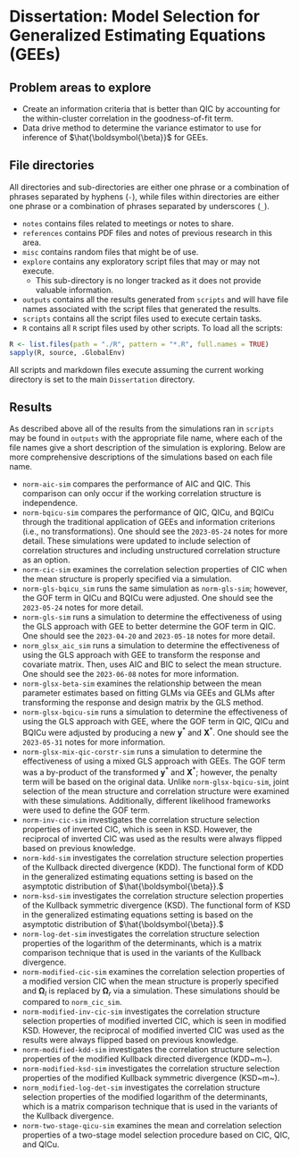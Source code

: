 # Dissertation: Model Selection for Generalized Estimating Equations (GEEs)

## Problem areas to explore
- Create an information criteria that is better than QIC by accounting for the within-cluster correlation in the goodness-of-fit term.
- Data drive method to determine the variance estimator to use for inference of $\hat{\boldsymbol{\beta}}$ for GEEs.

## File directories
All directories and sub-directories are either one phrase or a combination of phrases separated by hyphens (`-`), while files within directories are either one phrase or a combination of phrases separated by underscores (`_`).

- `notes` contains files related to meetings or notes to share.
- `references` contains PDF files and notes of previous research in this area.
- `misc` contains random files that might be of use.
- `explore` contains any exploratory script files that may or may not execute.
  - This sub-directory is no longer tracked as it does not provide valuable information.
- `outputs` contains all the results generated from `scripts` and will have file names associated with the script files that generated the results.
- `scripts` contains all the script files used to execute certain tasks.
- `R` contains all `R` script files used by other scripts. To load all the scripts:
```r
R <- list.files(path = "./R", pattern = "*.R", full.names = TRUE)
sapply(R, source, .GlobalEnv)
```

All scripts and markdown files execute assuming the current working directory is set to the main `Dissertation` directory.

## Results
As described above all of the results from the simulations ran in `scripts` may be found in `outputs` with the appropriate file name, where each of the file names give a short description of the simulation is exploring. Below are more comprehensive descriptions of the simulations based on each file name.

- `norm-aic-sim` compares the performance of AIC and QIC. This comparison can only occur if the working correlation structure is independence.
- `norm-bqicu-sim` compares the performance of QIC, QICu, and BQICu through the traditional application of GEEs and information criterions (i.e., no transformations). One should see the `2023-05-24` notes for more detail. These simulations were updated to include selection of correlation structures and including unstructured correlation structure as an option.
- `norm-cic-sim` examines the correlation selection properties of CIC when the mean structure is properly specified via a simulation.
- `norm-gls-bqicu_sim` runs the same simulation as `norm-gls-sim`; however, the GOF term in QICu and BQICu were adjusted. One should see the `2023-05-24` notes for more detail.
- `norm-gls-sim` runs a simulation to determine the effectiveness of using the GLS approach with GEE to better determine the GOF term in QIC. One should see the `2023-04-20` and `2023-05-18` notes for more detail.
- `norm_glsx_aic_sim` runs a simulation to determine the effectiveness of using the GLS approach with GEE to transform the response and covariate matrix. Then, uses AIC and BIC to select the mean structure. One should see the `2023-06-08` notes for more information.
- `norm-glsx-beta-sim` examines the relationship between the mean parameter estimates based on fitting GLMs via GEEs and GLMs after transforming the response and design matrix by the GLS method.
- `norm-glsx-bqicu-sim` runs a simulation to determine the effectiveness of using the GLS approach with GEE, where the GOF term in QIC, QICu and BQICu were adjusted by producing a new $\mathbf{y}^{\ast}$ and $\mathbf{X}^{\ast}$. One should see the `2023-05-31` notes for more information.
- `norm-glsx-mix-qic-corstr-sim` runs a simulation to determine the effectiveness of using a mixed GLS approach with GEEs. The GOF term was a by-product of the transformed $\mathbf{y}^{\ast}$ and $\mathbf{X}^{\ast}$; however, the penalty term will be based on the original data. Unlike `norm-glsx-bqicu-sim`, joint selection of the mean structure and correlation structure were examined with these simulations. Additionally, different likelihood frameworks were used to define the GOF term.
- `norm-inv-cic-sim` investigates the correlation structure selection properties of inverted CIC, which is seen in KSD. However, the reciprocal of inverted CIC was used as the results were always flipped based on previous knowledge.
-  `norm-kdd-sim` investigates the correlation structure selection properties of the Kullback directed divergence (KDD). The functional form of KDD in the generalized estimating equations setting is based on the asymptotic distribution of $\hat{\boldsymbol{\beta}}.$
- `norm-ksd-sim` investigates the correlation structure selection properties of the Kullback symmetric divergence (KSD). The functional form of KSD in the generalized estimating equations setting is based on the asymptotic distribution of $\hat{\boldsymbol{\beta}}.$
- `norm-log-det-sim` investigates the correlation structure selection properties of the logarithm of the determinants, which is a matrix comparison technique that is used in the variants of the Kullback divergence.
- `norm-modified-cic-sim` examines the correlation selection properties of a modified version CIC when the mean structure is properly specified and $\boldsymbol{\Omega}_{I}$ is replaced by $\boldsymbol{\Omega}_{r}$ via a simulation. These simulations should be compared to `norm_cic_sim`.
- `norm-modified-inv-cic-sim` investigates the correlation structure selection properties of modified inverted CIC, which is seen in modified KSD. However, the reciprocal of modified inverted CIC was used as the results were always flipped based on previous knowledge.
- `norm-modified-kdd-sim` investigates the correlation structure selection properties of the modified Kullback directed divergence (KDD~m~).
- `norm-modified-ksd-sim` investigates the correlation structure selection properties of the modified Kullback symmetric divergence (KSD~m~).
- `norm_modified-log-det-sim` investigates the correlation structure selection properties of the modified logarithm of the determinants, which is a matrix comparison technique that is used in the variants of the Kullback divergence.
- `norm-two-stage-qicu-sim` examines the mean and correlation selection properties of a two-stage model selection procedure based on CIC, QIC, and QICu.